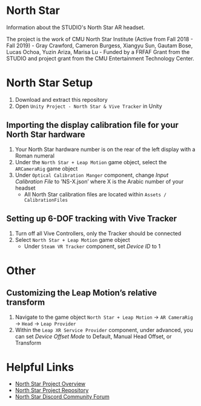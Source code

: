 # North Star
Information about the STUDIO's North Star AR headset.

The project is the work of CMU North Star Institute (Active from Fall 2018 - Fall 2019) - Gray Crawford, Cameron Burgess, Xiangyu Sun, Gautam Bose, Lucas Ochoa, Yuzin Ariza, Marisa Lu - Funded by a FRFAF Grant from the STUDIO and project grant from the CMU Entertainment Technology Center.

# North Star Setup

1. Download and extract this repository 
2. Open `Unity Project - North Star & Vive Tracker` in Unity


## Importing the display calibration file for your North Star hardware
1. Your North Star hardware number is on the rear of the left display with a Roman numeral
2. Under the `North Star + Leap Motion` game object, select the `ARCameraRig` game object
3. Under `Optical Calibration Manger` component, change *Input Calibration File* to ’NS-X.json’ where X is the Arabic number of your headset
	 - All North Star calibration files are located within `Assets / CalibrationFiles`

## Setting up 6-DOF tracking with Vive Tracker 
1. Turn off all Vive Controllers, only the Tracker should be connected
2. Select `North Star + Leap Motion` game object
	 - Under `Steam VR Tracker` component, set *Device ID* to 1


# Other

## Customizing the Leap Motion’s relative transform
1. Navigate to the game object `North Star + Leap Motion` → `AR CameraRig` → `Head` → `Leap Provider`
2. Within the `Leap XR Service Provider` component, under advanced, you can set *Device Offset Mode* to Default, Manual Head Offset, or Transform


# Helpful Links
 - [North Star Project Overview](https://leapmotion.github.io/ProjectNorthStar/)
 - [North Star Project Repository](https://github.com/leapmotion/ProjectNorthStar/)
 - [North Star Discord Community Forum](https://discord.gg/ATPm9Fy)
